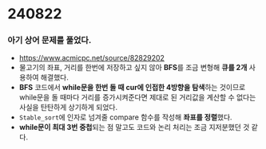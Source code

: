 # 240822

### 아기 상어 문제를 풀었다.
- https://www.acmicpc.net/source/82829202
- 물고기의 좌표, 거리를 한번에 저장하고 싶지 않아 **BFS**를 조금 변형해 **큐를 2개** 사용하여  해결했다.
- **BFS** 코드에서 **while문을 한번 돌 때 cur에 인접한 4방향을 탐색**하는 것이므로 while문을 돌 때마다 거리를 증가시켜준다면 제대로 된 거리값을 계산할 수 없다는 사실을 탄탄하게 상기하게 되었다.
- ```Stable_sort```에 인자로 넘겨줄 compare 함수를 작성해 **좌표를 정렬**했다.
- **while문이 최대 3번 중첩**되는 점 말고도 코드와 논리 처리는 조금 지저분했던 것 같다. 
